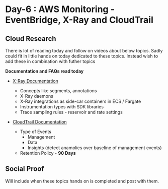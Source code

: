 # Day-6 : AWS Monitoring - EventBridge, X-Ray and CloudTrail

## Cloud Research

There is lot of reading today and follow on videos about below topics. Sadly could fit in little hands on today dedicated to these topics. Instead wish to add these in combination with futher topics

**Documentation and FAQs read today**

- [X-Ray Documentation](https://docs.aws.amazon.com/xray/latest/devguide/xray-concepts.html)
    - Concepts like segments, annotations
    - X-Ray daemons
    - X-Ray integrations as side-car containers in ECS / Fargate
    - Instrumentation types with SDK libraries
    - Trace sampling rules - reservoir and rate settings

- [CloudTrail Documentation](https://docs.aws.amazon.com/awscloudtrail/latest/userguide/cloudtrail-concepts.html)
    - Type of Events
        - Management
        - Data
        - Insights (detect anamolies over baseline of management events)
    - Retention Policy - **90 Days**

## Social Proof

Will include when these topics hands on is completed and post with them.
